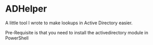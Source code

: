 # ADHelper
A little tool I wrote to make lookups in Active Directory easier.

Pre-Requisite is that you need to install the activedirectory module in PowerShell
